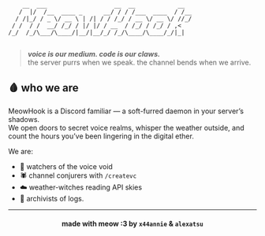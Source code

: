 ```
    __  ___                   __  __            __  
   /  |/  /__  ____ _      __/ / / /___  ____  / /__
  / /|_/ / _ \/ __ \ | /| / / /_/ / __ \/ __ \/ //_/
 / /  / /  __/ /_/ / |/ |/ / __  / /_/ / /_/ / ,<   
/_/  /_/\___/\____/|__/|__/_/ /_/\____/\____/_/|_|  
                                                    
```
> ***voice is our medium. code is our claws.***  
> the server purrs when we speak. the channel bends when we arrive.



## 🩸 who we are

MeowHook is a Discord familiar — a soft-furred daemon in your server’s shadows.  
We open doors to secret voice realms, whisper the weather outside, and count the hours you’ve been lingering in the digital ether.

We are:

* 🖤 watchers of the voice void
* 🕷 channel conjurers with `/createvc`
* ☁️ weather-witches reading API skies
* 🩶 archivists of logs.

---

<div align="center">

#### made with meow :3 by `x44annie` & `alexatsu`

</div>
